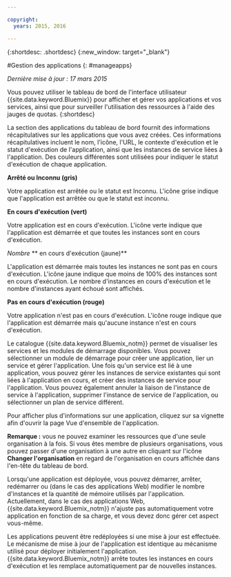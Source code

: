 ```yaml
---

copyright:
  years: 2015, 2016

---
```



{:shortdesc: .shortdesc}
{:new_window: target="_blank"}

#Gestion des applications
{: #manageapps}

*Dernière mise à jour : 17 mars 2015*

Vous pouvez utiliser le tableau de bord de l'interface utilisateur {{site.data.keyword.Bluemix}} pour afficher et gérer vos applications
et vos services, ainsi que pour surveiller
l'utilisation des ressources à l'aide des jauges de quotas.
{:shortdesc}

La section des applications du tableau de bord fournit des informations récapitulatives sur les applications que vous avez créées. Ces informations récapitulatives incluent le nom, l'icône, l'URL, le contexte d'exécution et le statut d'exécution de l'application, ainsi
que les instances de service liées à l'application. Des couleurs différentes sont utilisées pour indiquer le statut d'exécution de chaque application.

**Arrêté ou Inconnu (gris)**

  Votre application est arrêtée ou le statut est Inconnu. L'icône grise indique que l'application est arrêtée ou que le statut est inconnu.

**En cours d'exécution (vert)**

  Votre application est en cours d'exécution. L'icône verte indique que l'application est démarrée et que toutes les instances sont en cours d'exécution.

*Nombre* ** en cours d'exécution (jaune)**

  L'application est démarrée mais toutes les instances ne sont pas en cours d'exécution. L'icône jaune indique que moins de 100% des instances sont
en cours d'exécution. Le nombre d'instances en cours d'exécution et le nombre
d'instances ayant échoué sont affichés.

**Pas en cours d'exécution (rouge)**

  Votre application n'est pas en cours d'exécution. L'icône rouge indique que l'application est démarrée mais qu'aucune instance n'est en cours d'exécution.

Le catalogue {{site.data.keyword.Bluemix_notm}} permet de visualiser les services et les modules de démarrage disponibles. Vous pouvez sélectionner un module de démarrage pour créer une application, lier un service et gérer l'application. Une fois qu'un service est lié à une application, vous pouvez gérer les instances de service
existantes qui sont liées à l'application en cours, et créer des instances de service pour l'application. Vous pouvez également annuler la liaison de l'instance de service à l'application,
supprimer l'instance de service de l'application, ou sélectionner un plan de service
différent.

Pour afficher plus d'informations sur une application, cliquez sur sa vignette afin d'ouvrir la page Vue d'ensemble de l'application.

**Remarque :** vous ne pouvez examiner les ressources que d'une seule organisation à la fois. Si vous êtes membre de plusieurs
organisations, vous pouvez passer d'une organisation à une autre en cliquant sur l'icône **Changer l'organisation** en regard de
l'organisation en cours affichée dans l'en-tête du tableau de bord.

Lorsqu'une application est déployée, vous pouvez démarrer, arrêter, redémarrer
ou (dans le cas des applications Web) modifier le nombre d'instances et la quantité de mémoire utilisés par l'application. Actuellement, dans le cas des applications
Web, {{site.data.keyword.Bluemix_notm}} n'ajuste pas automatiquement votre application en fonction de sa charge, et vous
devez donc gérer cet aspect vous-même.

Les applications peuvent être redéployées si une mise à jour est effectuée. Le mécanisme de mise à
jour de l'application est identique au mécanisme utilisé pour déployer initialement l'application. {{site.data.keyword.Bluemix_notm}}
arrête toutes les instances en cours d'exécution et les remplace automatiquement par de nouvelles instances.
